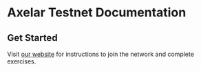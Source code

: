 # Axelar Testnet Documentation

## Get Started
Visit [our website](https://docs.axelar.dev/) for instructions to join the network and complete exercises.
